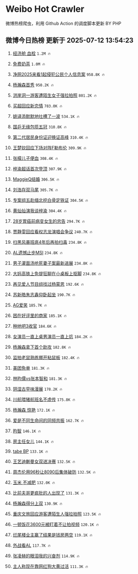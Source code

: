 # Weibo Hot Crawler 



微博热榜爬虫，利用 Github Action 的调度脚本更新 BY PHP 


## 微博今日热榜 更新于 2025-07-12 13:54:23 
1. [经济舱 血栓](https://s.weibo.com/weibo?q=%E7%BB%8F%E6%B5%8E%E8%88%B1%20%E8%A1%80%E6%A0%93&t=31&band_rank=1&Refer=top) `1.2M 🔥` 

1. [免费奶茶](https://s.weibo.com/weibo?q=%E5%85%8D%E8%B4%B9%E5%A5%B6%E8%8C%B6&t=31&band_rank=2&Refer=top) `1.0M 🔥` 

1. [净网2025来看1起侵犯公民个人信息案](https://s.weibo.com/weibo?q=%23%E5%87%80%E7%BD%912025%E6%9D%A5%E7%9C%8B1%E8%B5%B7%E4%BE%B5%E7%8A%AF%E5%85%AC%E6%B0%91%E4%B8%AA%E4%BA%BA%E4%BF%A1%E6%81%AF%E6%A1%88%23&t=31&band_rank=3&Refer=top) `958.8K 🔥` 

1. [杨瀚森首秀](https://s.weibo.com/weibo?q=%E6%9D%A8%E7%80%9A%E6%A3%AE%E9%A6%96%E7%A7%80&t=31&band_rank=4&Refer=top) `950.2K 🔥` 

1. [洪崖洞一游客遭陌生女子强拉拍照](https://s.weibo.com/weibo?q=%23%E6%B4%AA%E5%B4%96%E6%B4%9E%E4%B8%80%E6%B8%B8%E5%AE%A2%E9%81%AD%E9%99%8C%E7%94%9F%E5%A5%B3%E5%AD%90%E5%BC%BA%E6%8B%89%E6%8B%8D%E7%85%A7%23&t=31&band_rank=5&Refer=top) `801.2K 🔥` 

1. [买超回应新恋情](https://s.weibo.com/weibo?q=%23%E4%B9%B0%E8%B6%85%E5%9B%9E%E5%BA%94%E6%96%B0%E6%81%8B%E6%83%85%23&t=31&band_rank=6&Refer=top) `783.0K 🔥` 

1. [姚译添默默地吐槽了一波](https://s.weibo.com/weibo?q=%23%E5%A7%9A%E8%AF%91%E6%B7%BB%E9%BB%98%E9%BB%98%E5%9C%B0%E5%90%90%E6%A7%BD%E4%BA%86%E4%B8%80%E6%B3%A2%23&t=31&band_rank=7&Refer=top) `534.1K 🔥` 

1. [国乒无缘包揽五冠](https://s.weibo.com/weibo?q=%23%E5%9B%BD%E4%B9%92%E6%97%A0%E7%BC%98%E5%8C%85%E6%8F%BD%E4%BA%94%E5%86%A0%23&t=31&band_rank=8&Refer=top) `310.8K 🔥` 

1. [第二代居民身份证迎换证高峰](https://s.weibo.com/weibo?q=%23%E7%AC%AC%E4%BA%8C%E4%BB%A3%E5%B1%85%E6%B0%91%E8%BA%AB%E4%BB%BD%E8%AF%81%E8%BF%8E%E6%8D%A2%E8%AF%81%E9%AB%98%E5%B3%B0%23&t=31&band_rank=9&Refer=top) `310.4K 🔥` 

1. [王楚钦回应下场对阵F勒布伦](https://s.weibo.com/weibo?q=%23%E7%8E%8B%E6%A5%9A%E9%92%A6%E5%9B%9E%E5%BA%94%E4%B8%8B%E5%9C%BA%E5%AF%B9%E9%98%B5F%E5%8B%92%E5%B8%83%E4%BC%A6%23&t=31&band_rank=10&Refer=top) `309.9K 🔥` 

1. [张檬儿子便血](https://s.weibo.com/weibo?q=%23%E5%BC%A0%E6%AA%AC%E5%84%BF%E5%AD%90%E4%BE%BF%E8%A1%80%23&t=31&band_rank=11&Refer=top) `308.4K 🔥` 

1. [梓渝超话首次登顶](https://s.weibo.com/weibo?q=%23%E6%A2%93%E6%B8%9D%E8%B6%85%E8%AF%9D%E9%A6%96%E6%AC%A1%E7%99%BB%E9%A1%B6%23&t=31&band_rank=12&Refer=top) `307.9K 🔥` 

1. [MaggieQ结婚](https://s.weibo.com/weibo?q=%23MaggieQ%E7%BB%93%E5%A9%9A%23&t=31&band_rank=13&Refer=top) `306.5K 🔥` 

1. [刘浩存双马尾](https://s.weibo.com/weibo?q=%23%E5%88%98%E6%B5%A9%E5%AD%98%E5%8F%8C%E9%A9%AC%E5%B0%BE%23&t=31&band_rank=14&Refer=top) `305.7K 🔥` 

1. [专案组五赴缅北挖白骨定铁证](https://s.weibo.com/weibo?q=%23%E4%B8%93%E6%A1%88%E7%BB%84%E4%BA%94%E8%B5%B4%E7%BC%85%E5%8C%97%E6%8C%96%E7%99%BD%E9%AA%A8%E5%AE%9A%E9%93%81%E8%AF%81%23&t=31&band_rank=15&Refer=top) `304.5K 🔥` 

1. [黄灿灿演我谈梓渝](https://s.weibo.com/weibo?q=%23%E9%BB%84%E7%81%BF%E7%81%BF%E6%BC%94%E6%88%91%E8%B0%88%E6%A2%93%E6%B8%9D%23&t=31&band_rank=16&Refer=top) `304.4K 🔥` 

1. [28岁胃癌前病变女生的忠告](https://s.weibo.com/weibo?q=28%E5%B2%81%E8%83%83%E7%99%8C%E5%89%8D%E7%97%85%E5%8F%98%E5%A5%B3%E7%94%9F%E7%9A%84%E5%BF%A0%E5%91%8A&t=31&band_rank=17&Refer=top) `294.7K 🔥` 

1. [贾静雯回应看权志龙演唱会争议](https://s.weibo.com/weibo?q=%23%E8%B4%BE%E9%9D%99%E9%9B%AF%E5%9B%9E%E5%BA%94%E7%9C%8B%E6%9D%83%E5%BF%97%E9%BE%99%E6%BC%94%E5%94%B1%E4%BC%9A%E4%BA%89%E8%AE%AE%23&t=31&band_rank=18&Refer=top) `240.7K 🔥` 

1. [扫黑风暴班底4年后再拍扫毒](https://s.weibo.com/weibo?q=%E6%89%AB%E9%BB%91%E9%A3%8E%E6%9A%B4%E7%8F%AD%E5%BA%954%E5%B9%B4%E5%90%8E%E5%86%8D%E6%8B%8D%E6%89%AB%E6%AF%92&t=31&band_rank=19&Refer=top) `234.8K 🔥` 

1. [AL遗憾止步MSI](https://s.weibo.com/weibo?q=%23AL%E9%81%97%E6%86%BE%E6%AD%A2%E6%AD%A5MSI%23&t=31&band_rank=20&Refer=top) `234.8K 🔥` 

1. [男子灌面汤呛死妻子案最新进展](https://s.weibo.com/weibo?q=%23%E7%94%B7%E5%AD%90%E7%81%8C%E9%9D%A2%E6%B1%A4%E5%91%9B%E6%AD%BB%E5%A6%BB%E5%AD%90%E6%A1%88%E6%9C%80%E6%96%B0%E8%BF%9B%E5%B1%95%23&t=31&band_rank=21&Refer=top) `234.8K 🔥` 

1. [大妈高铁上免提狂聊在小桌板上抠脚](https://s.weibo.com/weibo?q=%23%E5%A4%A7%E5%A6%88%E9%AB%98%E9%93%81%E4%B8%8A%E5%85%8D%E6%8F%90%E7%8B%82%E8%81%8A%E5%9C%A8%E5%B0%8F%E6%A1%8C%E6%9D%BF%E4%B8%8A%E6%8A%A0%E8%84%9A%23&t=31&band_rank=22&Refer=top) `234.8K 🔥` 

1. [再见爱人节目组找过杨蒙恩](https://s.weibo.com/weibo?q=%E5%86%8D%E8%A7%81%E7%88%B1%E4%BA%BA%E8%8A%82%E7%9B%AE%E7%BB%84%E6%89%BE%E8%BF%87%E6%9D%A8%E8%92%99%E6%81%A9&t=31&band_rank=23&Refer=top) `192.6K 🔥` 

1. [苏新皓朱志鑫仰卧起坐](https://s.weibo.com/weibo?q=%E8%8B%8F%E6%96%B0%E7%9A%93%E6%9C%B1%E5%BF%97%E9%91%AB%E4%BB%B0%E5%8D%A7%E8%B5%B7%E5%9D%90&t=31&band_rank=24&Refer=top) `190.7K 🔥` 

1. [AG爱笑](https://s.weibo.com/weibo?q=AG%E7%88%B1%E7%AC%91&t=31&band_rank=25&Refer=top) `185.7K 🔥` 

1. [困在好评里的商家](https://s.weibo.com/weibo?q=%23%E5%9B%B0%E5%9C%A8%E5%A5%BD%E8%AF%84%E9%87%8C%E7%9A%84%E5%95%86%E5%AE%B6%23&t=31&band_rank=26&Refer=top) `185.1K 🔥` 

1. [种地吧3收官](https://s.weibo.com/weibo?q=%23%E7%A7%8D%E5%9C%B0%E5%90%A73%E6%94%B6%E5%AE%98%23&t=31&band_rank=27&Refer=top) `184.6K 🔥` 

1. [女演员一直上桌男演员一直上炕](https://s.weibo.com/weibo?q=%E5%A5%B3%E6%BC%94%E5%91%98%E4%B8%80%E7%9B%B4%E4%B8%8A%E6%A1%8C%E7%94%B7%E6%BC%94%E5%91%98%E4%B8%80%E7%9B%B4%E4%B8%8A%E7%82%95&t=31&band_rank=28&Refer=top) `184.2K 🔥` 

1. [杨瀚森拿下首个助攻](https://s.weibo.com/weibo?q=%23%E6%9D%A8%E7%80%9A%E6%A3%AE%E6%8B%BF%E4%B8%8B%E9%A6%96%E4%B8%AA%E5%8A%A9%E6%94%BB%23&t=31&band_rank=29&Refer=top) `182.8K 🔥` 

1. [监拍老鼠熟练挪开粘鼠板](https://s.weibo.com/weibo?q=%23%E7%9B%91%E6%8B%8D%E8%80%81%E9%BC%A0%E7%86%9F%E7%BB%83%E6%8C%AA%E5%BC%80%E7%B2%98%E9%BC%A0%E6%9D%BF%23&t=31&band_rank=30&Refer=top) `182.4K 🔥` 

1. [美团免单](https://s.weibo.com/weibo?q=%E7%BE%8E%E5%9B%A2%E5%85%8D%E5%8D%95&t=31&band_rank=31&Refer=top) `181.3K 🔥` 

1. [林昀儒vs张本智和](https://s.weibo.com/weibo?q=%E6%9E%97%E6%98%80%E5%84%92vs%E5%BC%A0%E6%9C%AC%E6%99%BA%E5%92%8C&t=31&band_rank=32&Refer=top) `181.3K 🔥` 

1. [阴湿古早味漫展](https://s.weibo.com/weibo?q=%E9%98%B4%E6%B9%BF%E5%8F%A4%E6%97%A9%E5%91%B3%E6%BC%AB%E5%B1%95&t=31&band_rank=33&Refer=top) `178.2K 🔥` 

1. [川航喂猪航班名不虚传](https://s.weibo.com/weibo?q=%E5%B7%9D%E8%88%AA%E5%96%82%E7%8C%AA%E8%88%AA%E7%8F%AD%E5%90%8D%E4%B8%8D%E8%99%9A%E4%BC%A0&t=31&band_rank=34&Refer=top) `175.8K 🔥` 

1. [杨瀚森 惊艳](https://s.weibo.com/weibo?q=%E6%9D%A8%E7%80%9A%E6%A3%AE%20%E6%83%8A%E8%89%B3&t=31&band_rank=35&Refer=top) `172.1K 🔥` 

1. [爱是不同生命间的同频共振](https://s.weibo.com/weibo?q=%E7%88%B1%E6%98%AF%E4%B8%8D%E5%90%8C%E7%94%9F%E5%91%BD%E9%97%B4%E7%9A%84%E5%90%8C%E9%A2%91%E5%85%B1%E6%8C%AF&t=31&band_rank=36&Refer=top) `162.7K 🔥` 

1. [昀智](https://s.weibo.com/weibo?q=%E6%98%80%E6%99%BA&t=31&band_rank=37&Refer=top) `146.1K 🔥` 

1. [房主任女儿](https://s.weibo.com/weibo?q=%E6%88%BF%E4%B8%BB%E4%BB%BB%E5%A5%B3%E5%84%BF&t=31&band_rank=38&Refer=top) `144.1K 🔥` 

1. [tabe BP](https://s.weibo.com/weibo?q=tabe%20BP&t=31&band_rank=39&Refer=top) `133.1K 🔥` 

1. [王艺迪蒯曼女双进决赛](https://s.weibo.com/weibo?q=%23%E7%8E%8B%E8%89%BA%E8%BF%AA%E8%92%AF%E6%9B%BC%E5%A5%B3%E5%8F%8C%E8%BF%9B%E5%86%B3%E8%B5%9B%23&t=31&band_rank=40&Refer=top) `132.5K 🔥` 

1. [周杰伦用96秒让8090后集体破防](https://s.weibo.com/weibo?q=%23%E5%91%A8%E6%9D%B0%E4%BC%A6%E7%94%A896%E7%A7%92%E8%AE%A98090%E5%90%8E%E9%9B%86%E4%BD%93%E7%A0%B4%E9%98%B2%23&t=31&band_rank=41&Refer=top) `132.5K 🔥` 

1. [玉米 不减肥](https://s.weibo.com/weibo?q=%E7%8E%89%E7%B1%B3%20%E4%B8%8D%E5%87%8F%E8%82%A5&t=31&band_rank=42&Refer=top) `132.0K 🔥` 

1. [比前夫哥更疯批的人出现了](https://s.weibo.com/weibo?q=%E6%AF%94%E5%89%8D%E5%A4%AB%E5%93%A5%E6%9B%B4%E7%96%AF%E6%89%B9%E7%9A%84%E4%BA%BA%E5%87%BA%E7%8E%B0%E4%BA%86&t=31&band_rank=43&Refer=top) `131.3K 🔥` 

1. [杨瀚森得分上双](https://s.weibo.com/weibo?q=%23%E6%9D%A8%E7%80%9A%E6%A3%AE%E5%BE%97%E5%88%86%E4%B8%8A%E5%8F%8C%23&t=31&band_rank=44&Refer=top) `130.9K 🔥` 

1. [重庆文旅回应游客遭陌生人强拉拍照](https://s.weibo.com/weibo?q=%23%E9%87%8D%E5%BA%86%E6%96%87%E6%97%85%E5%9B%9E%E5%BA%94%E6%B8%B8%E5%AE%A2%E9%81%AD%E9%99%8C%E7%94%9F%E4%BA%BA%E5%BC%BA%E6%8B%89%E6%8B%8D%E7%85%A7%23&t=31&band_rank=45&Refer=top) `123.5K 🔥` 

1. [一顿饭花3600元被盯着不让拍视频](https://s.weibo.com/weibo?q=%23%E4%B8%80%E9%A1%BF%E9%A5%AD%E8%8A%B13600%E5%85%83%E8%A2%AB%E7%9B%AF%E7%9D%80%E4%B8%8D%E8%AE%A9%E6%8B%8D%E8%A7%86%E9%A2%91%23&t=31&band_rank=46&Refer=top) `120.1K 🔥` 

1. [烂尾楼业主赢了结果是钱房两空](https://s.weibo.com/weibo?q=%23%E7%83%82%E5%B0%BE%E6%A5%BC%E4%B8%9A%E4%B8%BB%E8%B5%A2%E4%BA%86%E7%BB%93%E6%9E%9C%E6%98%AF%E9%92%B1%E6%88%BF%E4%B8%A4%E7%A9%BA%23&t=31&band_rank=47&Refer=top) `119.1K 🔥` 

1. [外战看AL](https://s.weibo.com/weibo?q=%E5%A4%96%E6%88%98%E7%9C%8BAL&t=31&band_rank=48&Refer=top) `117.7K 🔥` 

1. [张凌赫的眼泪我的兴奋剂](https://s.weibo.com/weibo?q=%E5%BC%A0%E5%87%8C%E8%B5%AB%E7%9A%84%E7%9C%BC%E6%B3%AA%E6%88%91%E7%9A%84%E5%85%B4%E5%A5%8B%E5%89%82&t=31&band_rank=49&Refer=top) `114.9K 🔥` 

1. [主人称现在靠网红狗大黄过活](https://s.weibo.com/weibo?q=%23%E4%B8%BB%E4%BA%BA%E7%A7%B0%E7%8E%B0%E5%9C%A8%E9%9D%A0%E7%BD%91%E7%BA%A2%E7%8B%97%E5%A4%A7%E9%BB%84%E8%BF%87%E6%B4%BB%23&t=31&band_rank=50&Refer=top) `111.3K 🔥` 

